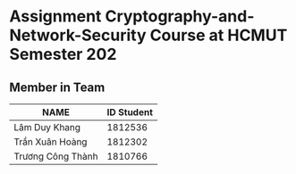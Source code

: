 # Assignment Cryptography-and-Network-Security Course at HCMUT Semester 202

## Member in Team
|NAME|ID Student|
|---|---|
|Lâm Duy Khang|1812536|
|Trần Xuân Hoàng|1812302|
|Trương Công Thành|1810766|